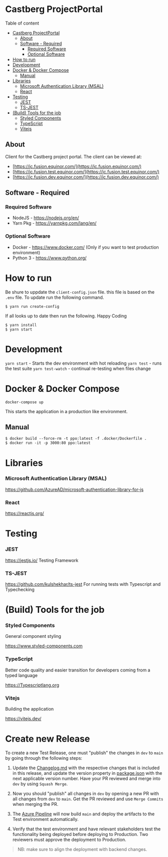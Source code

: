 # Castberg ProjectPortal

Table of content

- [Castberg ProjectPortal](#castberg-projectportal)
  - [About](#about)
  - [Software - Required](#software---required)
    - [Required Software](#required-software)
    - [Optional Software](#optional-software)
- [How to run](#how-to-run)
- [Development](#development)
- [Docker & Docker Compose](#docker--docker-compose)
  - [Manual](#manual)
- [Libraries](#libraries)
    - [Microsoft Authentication Library (MSAL)](#microsoft-authentication-library-msal)
    - [React](#react)
- [Testing](#testing)
    - [JEST](#jest)
    - [TS-JEST](#ts-jest)
- [(Build) Tools for the job](#build-tools-for-the-job)
    - [Styled Components](#styled-components)
    - [TypeScript](#typescript)
    - [Vitejs](#vitejs)

## About

Client for the Castberg project portal. The client can be 
viewed at:
- [https://jc.fusion.equinor.com/](https://jc.fusion.equinor.com/)
- [https://jc.fusion.test.equinor.com/](https://jc.fusion.test.equinor.com/)
- [https://jc.fusion.dev.equinor.com/](https://jc.fusion.dev.equinor.com/)

## Software - Required
### Required Software
- NodeJS - https://nodejs.org/en/
- Yarn Pkg - https://yarnpkg.com/lang/en/

### Optional Software
- Docker - https://www.docker.com/ (Only if you want to test production environment)
- Python 3 - https://www.python.org/

# How to run

Be shure to uppdate the `client-config.json` file. this file is based on the `.env` file. To update run the following command.

```PS
$ yarn run create-config
```

If all looks up to date then run the following. Happy Coding

```PS
$ yarn install
$ yarn start
```


# Development
`yarn start` - Starts the dev environment with hot reloading
`yarn test` - runs the test suite
`yarn test-watch` - continual re-testing when files change

# Docker & Docker Compose

```
docker-compose up
```
This starts the application in a production like environment. 

## Manual

```
$ docker build --force-rm -t ppo:latest -f .docker/Dockerfile .
$ docker run -it -p 3000:80 ppo:latest
```

# Libraries

### Microsoft Authentication Library (MSAL)

https://github.com/AzureAD/microsoft-authentication-library-for-js

### React
https://reactjs.org/

# Testing

### JEST
https://jestjs.io/
Testing Framework

### TS-JEST
https://github.com/kulshekhar/ts-jest
For running tests with Typescript and Typechecking


# (Build) Tools for the job

### Styled Components
General component styling

https://www.styled-components.com

### TypeScript
Better code quality and easier transition for developers coming from a typed language

https://Typescriptlang.org

### Vitejs
Building the application

https://vitejs.dev/

# Create new Release

To create a new Test Release, one must "publish" the changes in `dev` to `main` by going through the following steps:

1. Update the [Changelog.md](./Changelog.md) with the respective changes that is included in this release, and update the version property in [package.json](./package.json) with the next applicable version number. Have your PR reviewed and merge into `dev` by using `Squash Merge`.

2. Now you should "publish" all changes in `dev` by opening a new PR with all changes from `dev` to `main`. Get the PR reviewed and use `Merge Commits` when merging the PR.

3. The [Azure Pipeline](https://dev.azure.com/Equinor/Johan%20Castberg%20-%20Portal/_build) will now build `main` and deploy the artifacts to the Test environment automatically. 

4. Verify that the test environment and have relevant stakeholders test the functionality being deployed before deploying to Production. Two reviewers must approve the deployment to Production.

> NB: make sure to align the deployment with backend changes.

